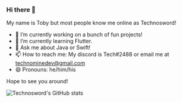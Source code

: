 ### Hi there 👋
My name is Toby but most people know me online as Technosword!

- 🔭 I’m currently working on a bunch of fun projects!
- 🌱 I’m currently learning Flutter.
- 💬 Ask me about Java or Swift!
- 📫 How to reach me: My discord is Tech#2488 or email me at technominedev@gmail.com
- 😄 Pronouns: he/him/his 

Hope to see you around!

![Technosword's GitHub stats](https://github-readme-stats.vercel.app/api?username=Technosword&count_private=true&show_icons=true)

